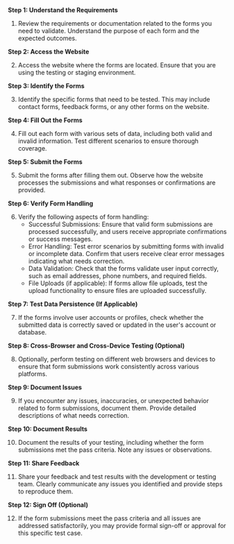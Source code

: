 **Step 1: Understand the Requirements**

1. Review the requirements or documentation related to the forms you need to validate. Understand the purpose of each form and the expected outcomes.

**Step 2: Access the Website**

2. Access the website where the forms are located. Ensure that you are using the testing or staging environment.

**Step 3: Identify the Forms**

3. Identify the specific forms that need to be tested. This may include contact forms, feedback forms, or any other forms on the website.

**Step 4: Fill Out the Forms**

4. Fill out each form with various sets of data, including both valid and invalid information. Test different scenarios to ensure thorough coverage.

**Step 5: Submit the Forms**

5. Submit the forms after filling them out. Observe how the website processes the submissions and what responses or confirmations are provided.

**Step 6: Verify Form Handling**

6. Verify the following aspects of form handling:
   - Successful Submissions: Ensure that valid form submissions are processed successfully, and users receive appropriate confirmations or success messages.
   - Error Handling: Test error scenarios by submitting forms with invalid or incomplete data. Confirm that users receive clear error messages indicating what needs correction.
   - Data Validation: Check that the forms validate user input correctly, such as email addresses, phone numbers, and required fields.
   - File Uploads (if applicable): If forms allow file uploads, test the upload functionality to ensure files are uploaded successfully.

**Step 7: Test Data Persistence (If Applicable)**

7. If the forms involve user accounts or profiles, check whether the submitted data is correctly saved or updated in the user's account or database.

**Step 8: Cross-Browser and Cross-Device Testing (Optional)**

8. Optionally, perform testing on different web browsers and devices to ensure that form submissions work consistently across various platforms.

**Step 9: Document Issues**

9. If you encounter any issues, inaccuracies, or unexpected behavior related to form submissions, document them. Provide detailed descriptions of what needs correction.

**Step 10: Document Results**

10. Document the results of your testing, including whether the form submissions met the pass criteria. Note any issues or observations.

**Step 11: Share Feedback**

11. Share your feedback and test results with the development or testing team. Clearly communicate any issues you identified and provide steps to reproduce them.

**Step 12: Sign Off (Optional)**

12. If the form submissions meet the pass criteria and all issues are addressed satisfactorily, you may provide formal sign-off or approval for this specific test case.
